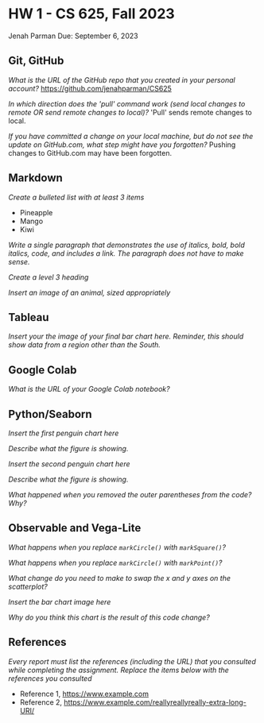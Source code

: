 # HW 1 - CS 625, Fall 2023

Jenah Parman
Due: September 6, 2023

## Git, GitHub

*What is the URL of the GitHub repo that you created in your personal account?*
https://github.com/jenahparman/CS625
   
*In which direction does the 'pull' command work (send local changes to remote OR send remote changes to local)?*
'Pull' sends remote changes to local.
   
*If you have committed a change on your local machine, but do not see the update on GitHub.com, what step might have you forgotten?*
Pushing changes to GitHub.com may have been forgotten.

## Markdown

*Create a bulleted list with at least 3 items*
- Pineapple
- Mango
- Kiwi

*Write a single paragraph that demonstrates the use of italics, bold, bold italics, code, and includes a link. The paragraph does not have to make sense.*


*Create a level 3 heading*

*Insert an image of an animal, sized appropriately*

## Tableau

*Insert your the image of your final bar chart here. Reminder, this should show data from a region other than the South.*

## Google Colab

*What is the URL of your Google Colab notebook?*

## Python/Seaborn

*Insert the first penguin chart here*

*Describe what the figure is showing.*

*Insert the second penguin chart here*

*Describe what the figure is showing.*

*What happened when you removed the outer parentheses from the code? Why?*

## Observable and Vega-Lite

*What happens when you replace `markCircle()` with `markSquare()`?*

*What happens when you replace `markCircle()` with `markPoint()`?*

*What change do you need to make to swap the x and y axes on the scatterplot?*

*Insert the bar chart image here*

*Why do you think this chart is the result of this code change?*

## References

*Every report must list the references (including the URL) that you consulted while completing the assignment. Replace the items below with the references you consulted*

* Reference 1, <https://www.example.com>
* Reference 2, <https://www.example.com/reallyreallyreally-extra-long-URI/>
